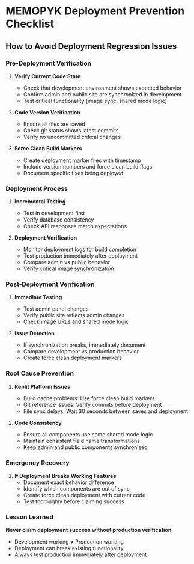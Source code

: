 # MEMOPYK Deployment Prevention Checklist
## How to Avoid Deployment Regression Issues

### Pre-Deployment Verification
1. **Verify Current Code State**
   - Check that development environment shows expected behavior
   - Confirm admin and public site are synchronized in development
   - Test critical functionality (image sync, shared mode logic)

2. **Code Version Verification**
   - Ensure all files are saved
   - Check git status shows latest commits
   - Verify no uncommitted critical changes

3. **Force Clean Build Markers**
   - Create deployment marker files with timestamp
   - Include version numbers and force clean build flags
   - Document specific fixes being deployed

### Deployment Process
1. **Incremental Testing**
   - Test in development first
   - Verify database consistency
   - Check API responses match expectations

2. **Deployment Verification**
   - Monitor deployment logs for build completion
   - Test production immediately after deployment
   - Compare admin vs public behavior
   - Verify critical image synchronization

### Post-Deployment Verification
1. **Immediate Testing**
   - Test admin panel changes
   - Verify public site reflects admin changes
   - Check image URLs and shared mode logic

2. **Issue Detection**
   - If synchronization breaks, immediately document
   - Compare development vs production behavior
   - Create force clean deployment markers

### Root Cause Prevention
1. **Replit Platform Issues**
   - Build cache problems: Use force clean build markers
   - Git reference issues: Verify commits before deployment
   - File sync delays: Wait 30 seconds between saves and deployment

2. **Code Consistency**
   - Ensure all components use same shared mode logic
   - Maintain consistent field name transformations
   - Keep admin and public components synchronized

### Emergency Recovery
1. **If Deployment Breaks Working Features**
   - Document exact behavior difference
   - Identify which components are out of sync
   - Create force clean deployment with current code
   - Test thoroughly before claiming success

### Lesson Learned
**Never claim deployment success without production verification**
- Development working ≠ Production working
- Deployment can break existing functionality
- Always test production immediately after deployment